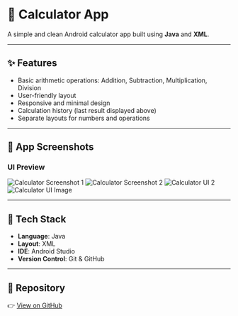 # 📱 Calculator App

A simple and clean Android calculator app built using **Java** and **XML**.

---

## ✨ Features

- Basic arithmetic operations: Addition, Subtraction, Multiplication, Division
- User-friendly layout
- Responsive and minimal design
- Calculation history (last result displayed above)
- Separate layouts for numbers and operations

---

## 📸 App Screenshots

### UI Preview

![Calculator Screenshot 1](Screenshots/calculator_c1.PNG)
![Calculator Screenshot 2](Screenshots/calculator_c2.PNG)
![Calculator UI 2](Screenshots/calculator_ui_2.PNG)
![Calculator UI Image](Screenshots/calculator_ui.jpg)


---

## 🚀 Tech Stack

- **Language**: Java  
- **Layout**: XML  
- **IDE**: Android Studio  
- **Version Control**: Git & GitHub

---

## 🔗 Repository

👉 [View on GitHub](https://github.com/hashcoder01/Calculator)
